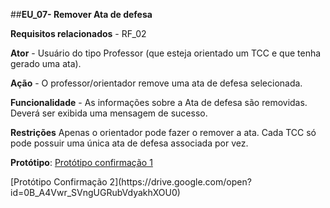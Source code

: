 ##**EU_07- Remover Ata de defesa** 
<br>

**Requisitos relacionados** - RF_02

**Ator** - Usuário do tipo Professor (que esteja orientado um TCC e que tenha gerado uma ata).

**Ação** - O professor/orientador remove uma ata de defesa selecionada.

**Funcionalidade** - As informações sobre a Ata de defesa são removidas. Deverá ser exibida uma mensagem de sucesso.

**Restrições** 
Apenas o orientador pode fazer o remover a ata.
Cada TCC só pode possuir uma única ata de defesa associada por vez.

**Protótipo**: [Protótipo confirmação 1](https://drive.google.com/open?id=0B_A4Vwr_SVngV3RZT2NqY09xbTQ)
<br>
<p>[Protótipo Confirmação 2](https://drive.google.com/open?id=0B_A4Vwr_SVngUGRubVdyakhXOU0)</p>